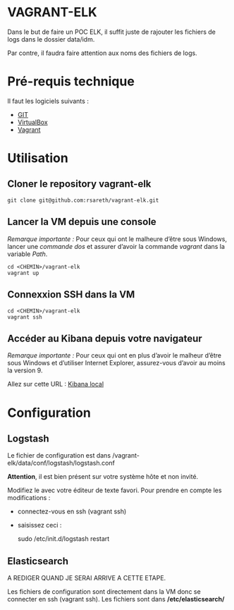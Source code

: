 # VAGRANT-ELK

Dans le but de faire un POC ELK, il suffit juste de rajouter les fichiers de
logs dans le dossier data/idm.

Par contre, il faudra faire attention aux noms des fichiers de logs.


# Pré-requis technique
Il faut les logiciels suivants :

* [GIT](http://www.git-scm.com)
* [VirtualBox](http://www.virtualbox.org)
* [Vagrant](http://www.vagrantup.com)

# Utilisation
## Cloner le repository __vagrant-elk__

    git clone git@github.com:rsareth/vagrant-elk.git

## Lancer la VM depuis une console
_Remarque importante :_ Pour ceux qui ont le malheure d’être sous Windows, lancer
une _commande dos_ et assurer d’avoir la commande _vagrant_ dans la variable _Path_.

    cd <CHEMIN>/vagrant-elk
    vagrant up

## Connexxion SSH dans la VM

    cd <CHEMIN>/vagrant-elk
    vagrant ssh

## Accéder au Kibana depuis votre navigateur
_Remarque importante :_ Pour ceux qui ont en plus d’avoir le malheur d’être sous
Windows et d’utiliser Internet Explorer, assurez-vous d’avoir au moins la
version 9.

Allez sur cette URL : [Kibana local](http://localhost:7069/kibana)

# Configuration
## Logstash
Le fichier de configuration est dans <CHEMIN>/vagrant-elk/data/conf/logstash/logstash.conf

__Attention__, il est bien présent sur votre système hôte et non invité.

Modifiez le avec votre éditeur de texte favori.
Pour prendre en compte les modifications :

* connectez-vous en ssh (vagrant ssh)
* saisissez ceci :

	sudo /etc/init.d/logstash restart

## Elasticsearch
A REDIGER QUAND JE SERAI ARRIVE A CETTE ETAPE.

Les fichiers de configuration sont directement dans la VM donc se connecter en ssh (vagrant ssh).
Les fichiers sont dans __/etc/elasticsearch/__
